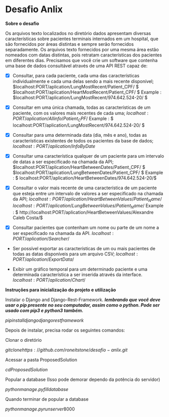 # Desafio Anlix

 
**Sobre o desafio**

Os arquivos texto localizados no diretório dados apresentam diversas características sobre pacientes terminais internados em um hospital, que  são fornecidos por áreas distintas e sempre serão fornecidos separadamente. Os arquivos texto fornecidos por uma mesma área estão nomeados com datas distintas, pois retratam características dos pacientes em diferentes dias. Precisamos que você crie um software que contenha uma base de dados consultável através de uma API REST capaz de:

* [X] Consultar, para cada paciente, cada uma das características individualmente e cada uma delas sendo a mais recente disponível;
$localhost:PORT/aplication/LungMostRecent/Patient_CPF/ $ 
$localhost:PORT/aplication/HeartMostRecent/Patient_CPF/ $ 
Example : $localhost:PORT/aplication/LungMostRecent/974.642.524-20/ $ 


* [X] Consultar em uma única chamada, todas as características de um paciente, com os valores mais recentes de cada uma;
$localhost:PORT/aplication/Allinfo/Patient_CPF/$
Example : $ localhost:PORT/aplication/LungMostRecent/974.642.524-20/ $ 

* [X] Consultar para uma determinada data (dia, mês e ano), todas as características existentes de todos os pacientes da base de dados;
$localhost:PORT/aplication/InfoByDate$

* [X] Consultar uma característica qualquer de um paciente para um intervalo de datas a ser especificado na chamada da API;
$localhost:PORT/aplication/HeartBetweenDates/Patient_CPF/ $
$localhost:PORT/aplication/LungBetweenDates/Patient_CPF/ $
Example : $ localhost:PORT/aplication/HeartBetweenDates/974.642.524-20/$

* [X] Consultar o valor mais recente de uma característica de um paciente que esteja entre um intervalo de valores a ser especificado na chamada da API;
$localhost:PORT/aplication/HeartBetweenValues/Patient_Name/$
$localhost:PORT/aplication/LungBetweenValues/Patient_Name/$
Example : $ http://localhost:PORT/aplication/HeartBetweenValues/Alexandre Caleb Costa/$

* [X] Consultar pacientes que contenham um nome ou parte de um nome a ser especificado na chamada da API.
$localhost:PORT/aplication/Searcher/$

* Ser possível exportar as características de um ou mais pacientes de todas as datas disponíveis para um arquivo CSV;
$localhost:PORT/aplication/ExportData/$

* Exibir um gráfico temporal para um determinado paciente e uma determinada característica a ser inserida através da interface.
$localhost:PORT/aplication/Chart/$


**Instruções para inicialização do projeto e utilização**

Instalar o Django and Django-Rest-Framework.
***lembrando que você deve usar o pip presente no seu computador, assim como o python.
Pode ser usado com pip3 e python3 também.***

$pip install django djangorestframework$

Depois de instalar, precisa rodar os seguintes comandos:

Clonar o diretório

$git clone https://github.com/roneitstone/desafio-anlix.git$

Acessar a pasta ProposedSolution

$cd ProposedSolution$

Popular a database (Isso pode demorar dependo da potência do servidor)

$python manage.py filldatabase$

Quando terminar de popular a database

$python manage.py runserver 8000$